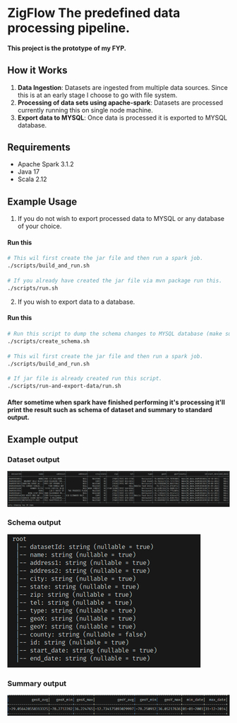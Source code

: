 # ZigFlow The predefined data processing pipeline.  
#### This project is the prototype of my FYP.


## How it Works
1. **Data Ingestion**: Datasets are ingested from multiple data sources. Since this is at an early stage I choose to go with file system.
2. **Processing of data sets using apache-spark**: Datasets are processed currently running this on single node machine.
3. **Export data to MYSQL**: Once data is processed it is exported to MYSQL database.


## Requirements
- Apache Spark 3.1.2
- Java 17
- Scala 2.12

## Example Usage
1. If you do not wish to export processed data to MYSQL or any database of your choice.

#### Run this
```bash
# This wil first create the jar file and then run a spark job.
./scripts/build_and_run.sh

# If you already have created the jar file via mvn package run this.
./scripts/run.sh
```
2. If you wish to export data to a database.
#### Run this
```bash
# Run this script to dump the schema changes to MYSQL database (make sure your database credentials are correct open this script for more).
./scripts/create_schema.sh

# This wil first create the jar file and then run a spark job.
./scripts/build_and_run.sh

# If jar file is already created run this script.
./scripts/run-and-export-data/run.sh
```

#### After sometime when spark have finished performing it's processing it'll print the result such as schema of dataset and summary to standard output.

## Example output
### Dataset output
![Image in Subdirectory](img/dataset.png)


### Schema output
![Image in Subdirectory](img/schema.png)

### Summary output
![Image in Subdirectory](img/summary.png)
